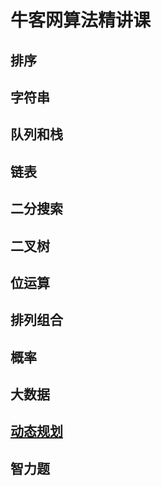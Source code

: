 # 牛客网算法精讲课

## 排序

## 字符串

## 队列和栈

## 链表

## 二分搜索

## 二叉树

## 位运算

## 排列组合

## 概率

## 大数据

## [动态规划](https://github.com/MrQuJL/nowcoder-algorithm-typical/blob/master/README.md "动态规划")

## 智力题



